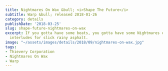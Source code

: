 ```yaml
---
title: Nightmares On Wax &bull; <i>Shape The Future</i>
subtitle: Warp &bull; released 2018-01-26
category: details
publishDate: '2018-03-25'
slug: shape-future-nightmares-on-wax
excerpt: If you gotta have some beats, you gotta have some Nightmares on Wax. Moody
  interludes for slick rainy asphalt.
image: "~/assets/images/details/2018/09/nightmares-on-wax.jpg"
tags:
- Thievery Corporation
- Nightmares On Wax
- Warp
---
```


